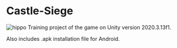 # Castle-Siege
![hippo](https://media2.giphy.com/media/j268dCh6EQOi8yGV7U/giphy.gif?cid=6c09b952e05eb51e6cbcfc9eb87a2a5e5c128f79fc18061a&rid=giphy.gif&ct=g)
Training project of the game on Unity version 2020.3.13f1.

Also includes .apk installation file for Android.
